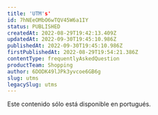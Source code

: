```yaml
---
title: 'UTM's'
id: 7hNEeOMbO6wTQV45W6a1IY
status: PUBLISHED
createdAt: 2022-08-29T19:42:13.409Z
updatedAt: 2022-09-30T19:45:10.986Z
publishedAt: 2022-09-30T19:45:10.986Z
firstPublishedAt: 2022-08-29T19:54:21.386Z
contentType: frequentlyAskedQuestion
productTeam: Shopping
author: 6DODK49lJPk3yvcoe6GB6g
slug: utms
legacySlug: utms
---
```


<div class="alert alert-warning">
  <p>Este contenido sólo está disponible en portugués.</p>
</div>
